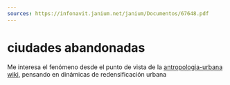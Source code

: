 ```yaml
---
sources: https://infonavit.janium.net/janium/Documentos/67648.pdf
---
```


# ciudades abandonadas

Me interesa el fenómeno desde el punto de vista de la [antropologia-urbana](antropologia-urbana.md) [wiki](https://es.wikipedia.org/wiki/Antropolog%C3%ADa_urbana), pensando en dinámicas de redensificación urbana <!-- ver archivo de sources -->
